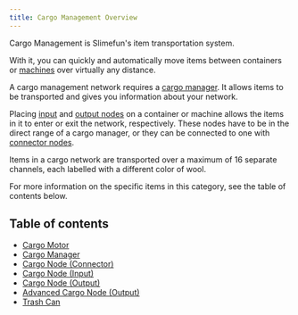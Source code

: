```yaml
---
title: Cargo Management Overview
---
```


Cargo Management is Slimefun's item transportation system.

With it, you can quickly and automatically move items between containers or [machines](Electric-Machines) over virtually any distance.

A cargo management network requires a [cargo manager](Cargo-Manager). It allows items to be transported and gives you information about your network.

Placing [input](Input-Node) and [output nodes](Output-Node) on a container or machine allows the items in it to enter or exit the network, respectively. These nodes have to be in the direct range of a cargo manager, or they can be connected to one with [connector nodes](Connector-Node).

Items in a cargo network are transported over a maximum of 16 separate channels, each labelled with a different color of wool.

For more information on the specific items in this category, see the table of contents below.

## Table of contents

* [Cargo Motor](Cargo-Motor)
* [Cargo Manager](Cargo-Manager)
* [Cargo Node (Connector)](Connector-Node)
* [Cargo Node (Input)](Input-Node)
* [Cargo Node (Output)](Output-Node)
* [Advanced Cargo Node (Output)](Advanced-Output-Node)
* [Trash Can](Trash-Can)
